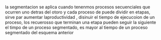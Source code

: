 la segmentacion se aplica cuando tenenmos procesos secuenciales que ocurren uno detras del otoro y cada proceso de puede dividir en etapas, sirve par aumentar laproductividad , disinuir el tiempo de  ejecucoion de un proceso, los recuerosso que terminan una etapa pueden seguir  la siguiente 
el timpo de un proceso segmentado, es mayor al tiempo de un proceso segmentado del esquema anterior 